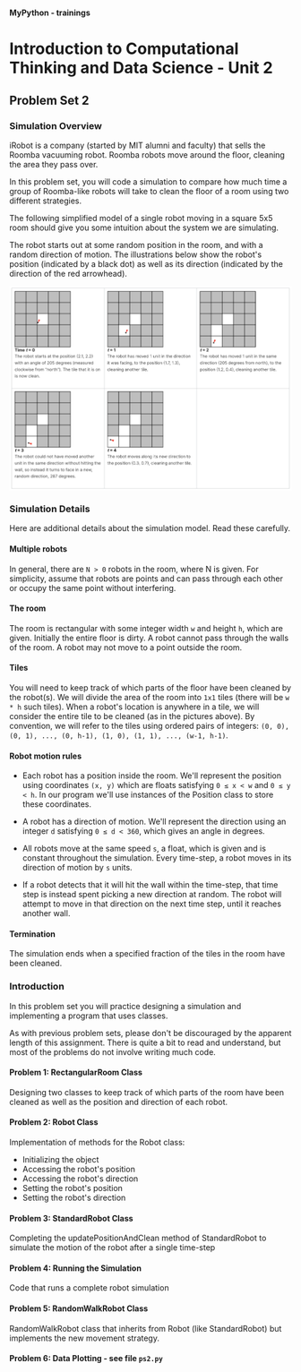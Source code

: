 #### MyPython - trainings

# Introduction to Computational Thinking and Data Science - Unit 2

## Problem Set 2

### Simulation Overview

iRobot is a company (started by MIT alumni and faculty) that sells the Roomba vacuuming robot. Roomba robots move around the floor, cleaning the area they pass over.

In this problem set, you will code a simulation to compare how much time a group of Roomba-like robots will take to clean the floor of a room using two different strategies.

The following simplified model of a single robot moving in a square 5x5 room should give you some intuition about the system we are simulating.

The robot starts out at some random position in the room, and with a random direction of motion. The illustrations below show the robot's position (indicated by a black dot) as well as its direction (indicated by the direction of the red arrowhead).

<img src="https://github.com/alexey198631/trainings/blob/main/edx_introduction_to_computational_thinking_and_data_science/Problem_Set_2_Random_walks/data_files/6.png" width="600" align="center">

### Simulation Details

Here are additional details about the simulation model. Read these carefully.

#### Multiple robots

In general, there are `N > 0` robots in the room, where N is given. For simplicity, assume that robots are points and can pass through each other or occupy the same point without interfering.

####  The room

The room is rectangular with some integer width `w` and height `h`, which are given. Initially the entire floor is dirty. A robot cannot pass through the walls of the room. A robot may not move to a point outside the room.

####  Tiles

You will need to keep track of which parts of the floor have been cleaned by the robot(s). We will divide the area of the room into `1x1` tiles (there will be `w * h` such tiles). When a robot's location is anywhere in a tile, we will consider the entire tile to be cleaned (as in the pictures above). By convention, we will refer to the tiles using ordered pairs of integers: `(0, 0), (0, 1), ..., (0, h-1), (1, 0), (1, 1), ..., (w-1, h-1)`.

#### Robot motion rules

- Each robot has a position inside the room. We'll represent the position using coordinates `(x, y)` which are floats satisfying `0 ≤ x < w` and `0 ≤ y < h`. In our program we'll use instances of the Position class to store these coordinates.

- A robot has a direction of motion. We'll represent the direction using an integer `d` satisfying `0 ≤ d < 360`, which gives an angle in degrees.

- All robots move at the same speed `s`, a float, which is given and is constant throughout the simulation. Every time-step, a robot moves in its direction of motion by `s` units.

- If a robot detects that it will hit the wall within the time-step, that time step is instead spent picking a new direction at random. The robot will attempt to move in that direction on the next time step, until it reaches another wall.

#### Termination

The simulation ends when a specified fraction of the tiles in the room have been cleaned.

### Introduction

In this problem set you will practice designing a simulation and implementing a program that uses classes.

As with previous problem sets, please don't be discouraged by the apparent length of this assignment. There is quite a bit to read and understand, but most of the problems do not involve writing much code.

#### Problem 1: RectangularRoom Class

Designing two classes to keep track of which parts of the room have been cleaned as well as the position and direction of each robot.

#### Problem 2: Robot Class

Implementation of methods for the Robot class:

- Initializing the object
- Accessing the robot's position
- Accessing the robot's direction
- Setting the robot's position
- Setting the robot's direction

#### Problem 3: StandardRobot Class

Completing the updatePositionAndClean method of StandardRobot to simulate the motion of the robot after a single time-step

#### Problem 4: Running the Simulation

Code that runs a complete robot simulation

#### Problem 5: RandomWalkRobot Class

RandomWalkRobot class that inherits from Robot (like StandardRobot) but implements the new movement strategy.

#### Problem 6: Data Plotting - see file `ps2.py`
